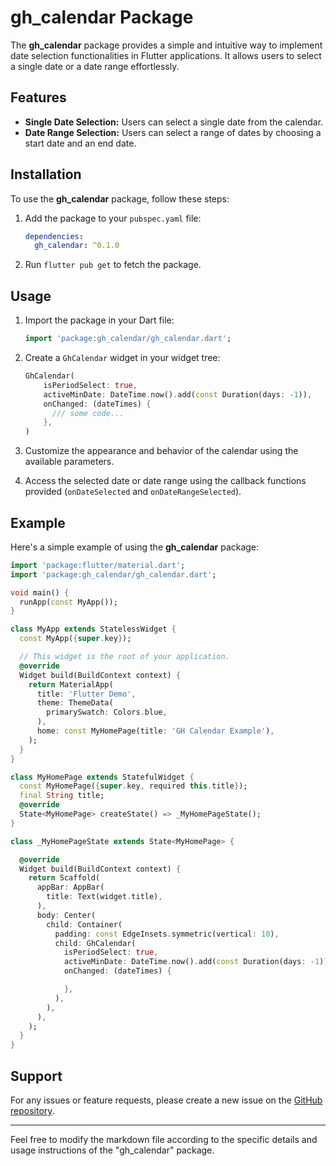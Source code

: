 # gh_calendar Package

The **gh_calendar** package provides a simple and intuitive way to implement date selection functionalities in Flutter applications. It allows users to select a single date or a date range effortlessly.

## Features

- **Single Date Selection:** Users can select a single date from the calendar.
- **Date Range Selection:** Users can select a range of dates by choosing a start date and an end date.

## Installation

To use the **gh_calendar** package, follow these steps:

1. Add the package to your `pubspec.yaml` file:

   ```yaml
   dependencies:
     gh_calendar: ^0.1.0
   ```

2. Run `flutter pub get` to fetch the package.

## Usage

1. Import the package in your Dart file:

   ```dart
   import 'package:gh_calendar/gh_calendar.dart';
   ```

2. Create a `GhCalendar` widget in your widget tree:

   ```dart
   GhCalendar(
       isPeriodSelect: true,
       activeMinDate: DateTime.now().add(const Duration(days: -1)),
       onChanged: (dateTimes) {
         /// some code...
       },
   )
   ```

3. Customize the appearance and behavior of the calendar using the available parameters.

4. Access the selected date or date range using the callback functions provided (`onDateSelected` and `onDateRangeSelected`).

## Example

Here's a simple example of using the **gh_calendar** package:

```dart
import 'package:flutter/material.dart';
import 'package:gh_calendar/gh_calendar.dart';

void main() {
  runApp(const MyApp());
}

class MyApp extends StatelessWidget {
  const MyApp({super.key});

  // This widget is the root of your application.
  @override
  Widget build(BuildContext context) {
    return MaterialApp(
      title: 'Flutter Demo',
      theme: ThemeData(
        primarySwatch: Colors.blue,
      ),
      home: const MyHomePage(title: 'GH Calendar Example'),
    );
  }
}

class MyHomePage extends StatefulWidget {
  const MyHomePage({super.key, required this.title});
  final String title;
  @override
  State<MyHomePage> createState() => _MyHomePageState();
}

class _MyHomePageState extends State<MyHomePage> {

  @override
  Widget build(BuildContext context) {
    return Scaffold(
      appBar: AppBar(
        title: Text(widget.title),
      ),
      body: Center(
        child: Container(
          padding: const EdgeInsets.symmetric(vertical: 10),
          child: GhCalendar(
            isPeriodSelect: true,
            activeMinDate: DateTime.now().add(const Duration(days: -1)),
            onChanged: (dateTimes) {

            },
          ),
        ),
      ),
    );
  }
}

```

## Support

For any issues or feature requests, please create a new issue on the [GitHub repository](https://github.com/Gyeony95/GH-Calendar/issues).

---

Feel free to modify the markdown file according to the specific details and usage instructions of the "gh_calendar" package.